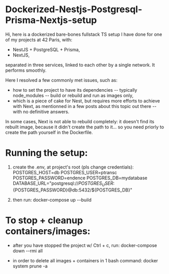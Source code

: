 # Dockerized-Nestjs-Postgresql-Prisma-Nextjs-setup

Hi, here is a dockerized bare-bones fullstack TS setup I have done for one of my projects at 42 Paris, with:
- NestJS + PostgreSQL + Prisma,
- NextJS,

separated in three services, linked to each other by a single network. It performs smoothly.

Here I resolved a few commonly met issues, such as:
- how to set the project to have its dependencies -- typically node_modules -- build or rebuild and run as images only,
- which is a piece of cake for Nest, but requires more efforts to achieve with Next, as mentionned in a few posts about this topic out there -- with no definitive answers.

In some cases, Next is not able to rebuild completely: it doesn't find its rebuilt image, because it didn't create the path to it... so you need priorly to create the path yourself in the Dockerfile.



# Running the setup:

1. create the .env, at project's root (pls change credentials):
POSTGRES_HOST=db
POSTGRES_USER=ptransc
POSTGRES_PASSWORD=endence
POSTGRES_DB=mydatabase
DATABASE_URL="postgresql://${POSTGRES_USER}:${POSTGRES_PASSWORD}@db:5432/${POSTGRES_DB}"

2. then run:
docker-compose up --build



# To stop + cleanup containers/images:

- after you have stopped the project w/ Ctrl + c, run:
docker-compose down --rmi all

- in order to delete all images + containers in 1 bash command:
docker system prune -a
